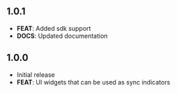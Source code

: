 ## 1.0.1
- **FEAT**: Added sdk support
- **DOCS**: Updated documentation

## 1.0.0
- Initial release
- **FEAT**: UI widgets that can be used as sync indicators
